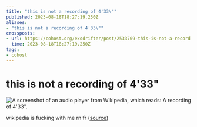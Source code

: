 ```yaml
---
title: "this is not a recording of 4'33\""
published: 2023-08-18T18:27:19.250Z
aliases:
- "this is not a recording of 4'33\""
crossposts:
- url: https://cohost.org/exodrifter/post/2533709-this-is-not-a-record
  time: 2023-08-18T18:27:19.250Z
tags:
- cohost
---
```


# this is not a recording of 4'33"

![A screenshot of an audio player from Wikipedia, which reads: A recording of 4'33".](20230818182719-4-33.png)

wikipedia is fucking with me rn fr ([source](https://en.wikipedia.org/wiki/4%E2%80%B233%E2%80%B3))
